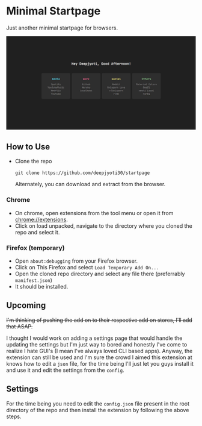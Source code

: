 # Minimal Startpage

Just another minimal startpage for browsers.

<img src=".github/startpage.gif">

## How to Use

- Clone the repo

    ```console
    git clone https://github.com/deepjyoti30/startpage
    ```

    Alternately, you can download and extract from the browser.

### Chrome

- On chrome, open extensions from the tool menu or open it from [chrome://extensions](chrome://extensions).
- Click on load unpacked, navigate to the directory where you cloned the repo and select it.

### Firefox (temporary)

- Open ```about:debugging``` from your Firefox browser.
- Click on This Firefox and select ```Load Temporary Add On...```
- Open the cloned repo directory and select any file there (preferrably ```manifest.json```)
- It should be installed.

## Upcoming

~~I'm thinking of pushing the add on to their respective add on stores, I'll add that ASAP.~~

I thought I would work on adding a settings page that would handle the updating the settings but I'm just way to bored and honestly I've come to realize I hate GUI's (I mean I've always loved CLI based apps). Anyway, the extension can still be used and I'm sure the crowd I aimed this extension at knows how to edit a ```json``` file, for the time being I'll just let you guys install it and use it and edit the settings from the ```config```.

## Settings

For the time being you need to edit the ```config.json``` file present in the root directory of the repo and then install the extension by following the above steps.
